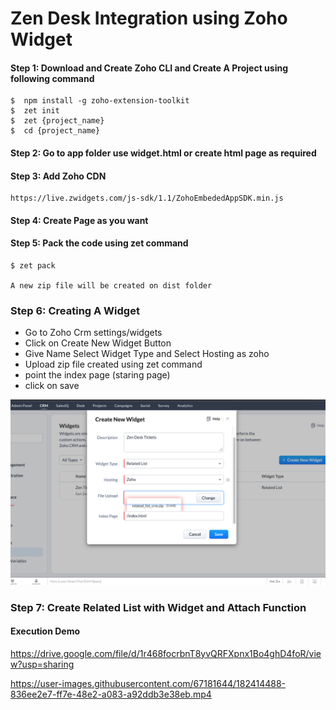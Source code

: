 # Zen Desk Integration using Zoho Widget

#### Step 1: Download and Create Zoho CLI and Create A Project using following command

    $  npm install -g zoho-extension-toolkit
    $  zet init
    $  zet {project_name}
    $  cd {project_name}

#### Step 2: Go to app folder use widget.html or create html page as required
    
#### Step 3: Add Zoho CDN
    
    https://live.zwidgets.com/js-sdk/1.1/ZohoEmbededAppSDK.min.js

#### Step 4: Create Page as you want

#### Step 5: Pack the code using zet command    
    
    $ zet pack

    A new zip file will be created on dist folder

### Step 6: Creating A Widget

-   Go to Zoho Crm settings/widgets
-   Click on Create New Widget Button
-   Give Name Select Widget Type and Select Hosting as zoho
-   Upload zip file created using zet command
-   point the index page (staring page)
-   click on save

![Screenshot](resources/create_new_widget.png)

### Step 7: Create Related List with Widget and Attach Function

#### Execution Demo

https://drive.google.com/file/d/1r468focrbnT8yvQRFXpnx1Bo4ghD4foR/view?usp=sharing


https://user-images.githubusercontent.com/67181644/182414488-836ee2e7-ff7e-48e2-a083-a92ddb3e38eb.mp4


